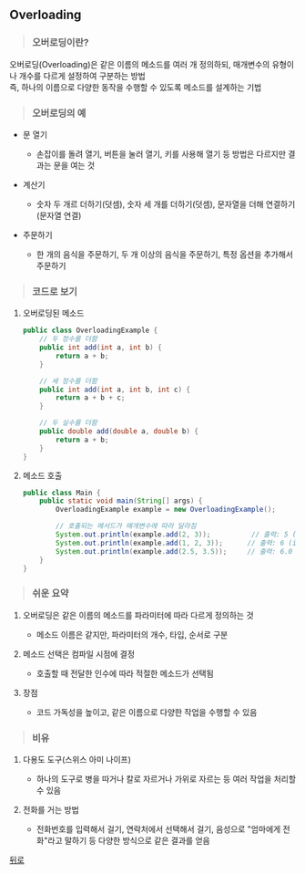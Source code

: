 ## Overloading
> ### 오버로딩이란?
오버로딩(Overloading)은 같은 이름의 메소드를 여러 개 정의하되, 매개변수의 유형이나 개수를 다르게 설정하여 구분하는 방법</br>
즉, 하나의 이름으로 다양한 동작을 수행할 수 있도록 메소드를 설계하는 기법

> ### 오버로딩의 예
- 문 열기
    - 손잡이를 돌려 열기, 버튼을 눌러 열기, 키를 사용해 열기 등 방법은 다르지만 결과는 문을 여는 것

- 계산기
    - 숫자 두 개르 더하기(덧셈), 숫자 세 개를 더하기(덧셈), 문자열을 더해 연결하기(문자열 연결)

- 주문하기
    - 한 개의 음식을 주문하기, 두 개 이상의 음식을 주문하기, 특정 옵션을 추가해서 주문하기

> ### 코드로 보기
1. 오버로딩된 메소드
    ```java
    public class OverloadingExample {
        // 두 정수를 더함
        public int add(int a, int b) {
            return a + b;
        }

        // 세 정수를 더함
        public int add(int a, int b, int c) {
            return a + b + c;
        }

        // 두 실수를 더함
        public double add(double a, double b) {
            return a + b;
        }
    }
    ```

2. 메소드 호출
    ```java
    public class Main {
        public static void main(String[] args) {
            OverloadingExample example = new OverloadingExample();

            // 호출되는 메서드가 매개변수에 따라 달라짐
            System.out.println(example.add(2, 3));          // 출력: 5 (int add(int, int))
            System.out.println(example.add(1, 2, 3));      // 출력: 6 (int add(int, int, int))
            System.out.println(example.add(2.5, 3.5));     // 출력: 6.0 (double add(double, double))
        }
    }
    ```

> ### 쉬운 요약
1. 오버로딩은 같은 이름의 메소드를 파라미터에 따라 다르게 정의하는 것
    - 메소드 이름은 같지만, 파라미터의 개수, 타입, 순서로 구분

2. 메소드 선택은 컴파일 시점에 결정
    - 호출할 때 전달한 인수에 따라 적절한 메소드가 선택됨

3. 장점
    - 코드 가독성을 높이고, 같은 이름으로 다양한 작업을 수행할 수 있음

> ### 비유
1. 다용도 도구(스위스 아미 나이프)
    - 하나의 도구로 병을 따거나 칼로 자르거나 가위로 자르는 등 여러 작업을 처리할 수 있음

2. 전화를 거는 방법
    - 전화번호를 입력해서 걸기, 연락처에서 선택해서 걸기, 음성으로 "엄마에게 전화"라고 말하기 등 다양한 방식으로 같은 결과를 얻음

[뒤로](java.md)